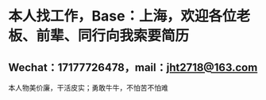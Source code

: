 # 本人找工作，Base：上海，欢迎各位老板、前辈、同行向我索要简历
## Wechat：17177726478，mail：jht2718@163.com

本人物美价廉，干活皮实；勇敢牛牛，不怕苦不怕难
